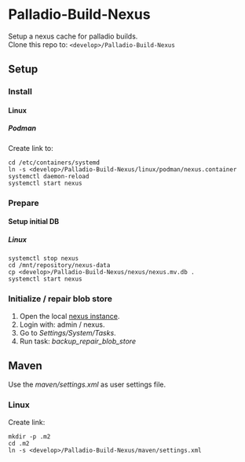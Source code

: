 # Palladio-Build-Nexus
Setup a nexus cache for palladio builds.  
Clone this repo to: `<develop>/Palladio-Build-Nexus`

## Setup
### Install
#### Linux
##### Podman
Create link to: 
```
cd /etc/containers/systemd
ln -s <develop>/Palladio-Build-Nexus/linux/podman/nexus.container
systemctl daemon-reload
systemctl start nexus
```

### Prepare
#### Setup initial DB
##### Linux
```
systemctl stop nexus
cd /mnt/repository/nexus-data
cp <develop>/Palladio-Build-Nexus/nexus/nexus.mv.db .
systemctl start nexus
```

### Initialize / repair blob store
1. Open the local [nexus instance](http://localhost:8081).
1. Login with: admin / nexus.
1. Go to _Settings/System/Tasks_.
1. Run task: _backup_repair_blob_store_

## Maven
Use the _maven/settings.xml_ as user settings file.

### Linux
Create link: 
```
mkdir -p .m2
cd .m2
ln -s <develop>/Palladio-Build-Nexus/maven/settings.xml
```
